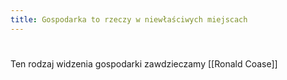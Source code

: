 ```yaml
---
title: Gospodarka to rzeczy w niewłaściwych miejscach
---
```


# 

Ten rodzaj widzenia gospodarki zawdzieczamy [[Ronald Coase]]
